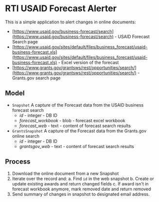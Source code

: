# RTI USAID Forecast Alerter

This is a simple application to alert changes in online documents:

  - [https://www.usaid.gov/business-forecast/search](https://www.usaid.gov/business-forecast/search) - USAID Forecast Search page
  - [https://www.usaid.gov/sites/default/files/business_forecast/usaid-business-forecast.xls](https://www.usaid.gov/sites/default/files/business_forecast/usaid-business-forecast.xls) - Excel version of the forecast
  - [https://www.grants.gov/grantsws/rest/opportunities/search/](https://www.grants.gov/grantsws/rest/opportunities/search/) - Grants.gov search page


## Model

  - `Snapshot` A capture of the Forecast data from the USAID business forecast search
    - *id* - integer - DB ID
    - *forecast_workbook* - blob - forecast excel workbook
    - *forecast_web* - text - content of forecast search results
  - `GrantsSnapshot` A capture of the Forecast data from the Grants.gov online search
    - *id* - integer - DB ID
    - *grantsgov_web* - text - content of forecast search results

## Process

  1. Download the online document from a new Snapshot
  2. Iterate over the record and:
    a. Find `id` in the web snapshot
    b. Create or update existing awards and return changed fields
    c. If award isn't in forecast workbook anymore, mark removed date and return removed
  3. Send summary of changes in snapshot to designated email address.

